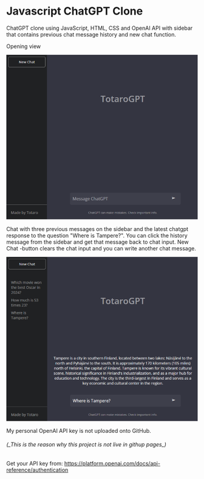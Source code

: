 # Javascript ChatGPT Clone
ChatGPT clone using JavaScript, HTML, CSS and OpenAI API with sidebar that contains previous chat message history and new chat function.


Opening view

<img src="images/chatgpt1.png">

Chat with three previous messages on the sidebar and the latest chatgpt response to the question "Where is Tampere?". You can click the history message from the sidebar and get that message back to chat input. New Chat -button clears the chat input and you can write another chat message.

<img src="images/chatgpt2.png">


My personal OpenAI API key is not uploaded onto GitHub.

<h6>(_This is the reason why this project is not live in githup pages_)</h6>

Get your API key from: https://platform.openai.com/docs/api-reference/authentication
